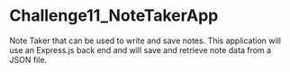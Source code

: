 # Challenge11_NoteTakerApp
Note Taker that can be used to write and save notes. This application will use an Express.js back end and will save and retrieve note data from a JSON file.
